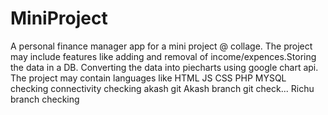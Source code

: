 # MiniProject

A personal finance manager app for a mini project @ collage. The project may include features like adding and removal of income/expences.Storing the data in a DB. Converting the data into piecharts using google chart api. The project may contain languages like HTML JS CSS PHP MYSQL checking connectivity checking akash git
Akash branch git check...
Richu branch checking
